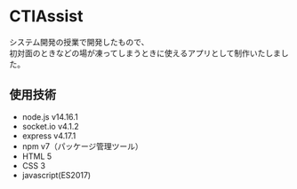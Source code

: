# CTIAssist

システム開発の授業で開発したもので、<br>
初対面のときなどの場が凍ってしまうときに使えるアプリとして制作いたしました。

## 使用技術

- node.js v14.16.1
- socket.io v4.1.2
- express v4.17.1
- npm v7（パッケージ管理ツール）
- HTML 5
- CSS 3
- javascript(ES2017)
